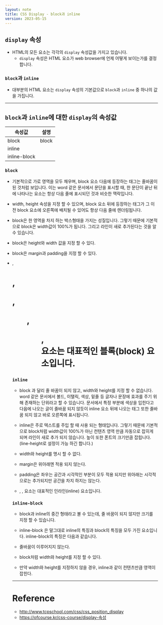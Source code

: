 ```yaml
---
layout: note
title: CSS Display - block과 inline
version: 2023-05-15
---
```





## `display` 속성

- HTML의 모든 요소는 각각의 `display` 속성값을 가지고 있습니다.
    - `display` 속성은 HTML 요소가 web browser에 언제 어떻게 보이는가를 결정합니다.


### `block`과 `inline`

- 대부분의 HTML 요소는 `display` 속성의 기본값으로 `block`과 `inline` 중 하나의 값을 가집니다.




---




## `block`과 `inline`에 대한 `display`의 속성값

| 속성값 | 설명 |
| - | - |
| block | block |
| inline |  |
| inline-block |  |


### `block`


- 기본적으로 가로 영역을 모두 채우며, block 요소 다음에 등장하는 태그는 줄바꿈이 된 것처럼 보입니다. 이는 word 같은 문서에서 문단을 표시할 때, 한 문단이 끝난 뒤에 나타나는 요소는 항상 다음 줄에 표시되던 것과 비슷한 맥락입니다.

- width, height 속성을 지정 할 수 있으며, block 요소 뒤에 등장하는 태그가 그 이전 block 요소에 오른쪽에 배치될 수 있어도 항상 다음 줄에 렌더링됩니다.


- block은 한 영역을 차지 하는 박스형태을 가지는 성질입니다. 그렇기 때문에 기본적으로 block은 width값이 100%가 됩니다. 그리고 라인이 새로 추가된다는 것을 알 수 있습니다. 

- block은 height와 width 값을 지정 할 수 있다.
- block은 margin과 padding을 지정 할 수 있다.

- <div>, <h1>, <p>, <ul>, <ol>, <form>요소는 대표적인 블록(block) 요소입니다.



### `inline`

- block 과 달리 줄 바꿈이 되지 않고, width와 height를 지정 할 수 없습니다. word 같은 문서에서 볼드, 이탤릭, 색상, 밑줄 등 글자나 문장에 효과를 주기 위해 존재하는 단위라고 할 수 있습니다. 문서에서 특정 부분에 색상을 입힌다고 다음에 나오는 글이 줄바꿈 되지 않듯이 inline 요소 뒤에 나오는 태그 또한 줄바꿈 되지 않고 바로 오른쪽에 표시됩니다.

- inline은 주로 텍스트를 주입 할 때 사용 되는 형태입니다. 그렇기 때문에 기본적으로 block처럼 width값이 100%가 아닌 컨텐츠 영역 만큼 자동으로 잡히게 되며 라인이 새로 추가 되지 않습니다. 높이 또한 폰트의 크기만큼 잡힙니다.(line-height로 설정이 가능 하긴 합니다.)

- width와 height를 명시 할 수 없다.
- margin은 위아래엔 적용 되지 않는다.
- padding은 좌우는 공간과 시각적인 부분이 모두 적용 되지만 위아래는 시각적으로는 추가되지만 공간을 차지 하지는 않는다.

- <span>, <a>, <img>요소는 대표적인 인라인(inline) 요소입니다.




### `inline-block`

- block과 inline의 중간 형태라고 볼 수 있는데, 줄 바꿈이 되지 않지만 크기를 지정 할 수 있습니다.

- inline-block 은 말그대로 inline의 특징과 block의 특징을 모두 가진 요소입니다. inline-block의 특징은 다음과 같습니다.

- 줄바꿈이 이루어지지 않는다.
- block처럼 width와 height를 지정 할 수 있다.
- 만약 width와 height를 지정하지 않을 경우, inline과 같이 컨텐츠만큼 영역이 잡힌다.





---




# Reference

- <http://www.tcpschool.com/css/css_position_display>
- <https://ofcourse.kr/css-course/display-속성>
